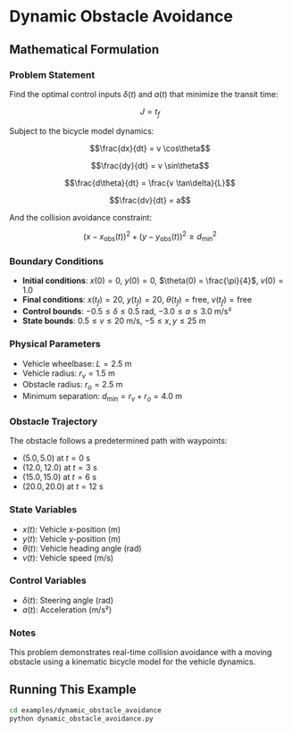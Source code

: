 # Dynamic Obstacle Avoidance

## Mathematical Formulation

### Problem Statement

Find the optimal control inputs $\delta(t)$ and $a(t)$ that minimize the transit time:

$$J = t_f$$

Subject to the bicycle model dynamics:

$$\frac{dx}{dt} = v \cos\theta$$

$$\frac{dy}{dt} = v \sin\theta$$

$$\frac{d\theta}{dt} = \frac{v \tan\delta}{L}$$

$$\frac{dv}{dt} = a$$

And the collision avoidance constraint:

$$(x - x_{\text{obs}}(t))^2 + (y - y_{\text{obs}}(t))^2 \geq d_{\min}^2$$

### Boundary Conditions

- **Initial conditions**: $x(0) = 0$, $y(0) = 0$, $\theta(0) = \frac{\pi}{4}$, $v(0) = 1.0$
- **Final conditions**: $x(t_f) = 20$, $y(t_f) = 20$, $\theta(t_f) = \text{free}$, $v(t_f) = \text{free}$
- **Control bounds**: $-0.5 \leq \delta \leq 0.5$ rad, $-3.0 \leq a \leq 3.0$ m/s²
- **State bounds**: $0.5 \leq v \leq 20$ m/s, $-5 \leq x,y \leq 25$ m

### Physical Parameters

- Vehicle wheelbase: $L = 2.5$ m
- Vehicle radius: $r_v = 1.5$ m
- Obstacle radius: $r_o = 2.5$ m
- Minimum separation: $d_{\min} = r_v + r_o = 4.0$ m

### Obstacle Trajectory

The obstacle follows a predetermined path with waypoints:
- $(5.0, 5.0)$ at $t = 0$ s
- $(12.0, 12.0)$ at $t = 3$ s
- $(15.0, 15.0)$ at $t = 6$ s
- $(20.0, 20.0)$ at $t = 12$ s

### State Variables

- $x(t)$: Vehicle x-position (m)
- $y(t)$: Vehicle y-position (m)
- $\theta(t)$: Vehicle heading angle (rad)
- $v(t)$: Vehicle speed (m/s)

### Control Variables

- $\delta(t)$: Steering angle (rad)
- $a(t)$: Acceleration (m/s²)

### Notes

This problem demonstrates real-time collision avoidance with a moving obstacle using a kinematic bicycle model for the vehicle dynamics.

## Running This Example

```bash
cd examples/dynamic_obstacle_avoidance
python dynamic_obstacle_avoidance.py
```
